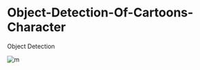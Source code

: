 # Object-Detection-Of-Cartoons-Character
Object Detection


![m](https://user-images.githubusercontent.com/34689952/81391995-a379fc00-913b-11ea-8841-1aae160c2634.gif)
